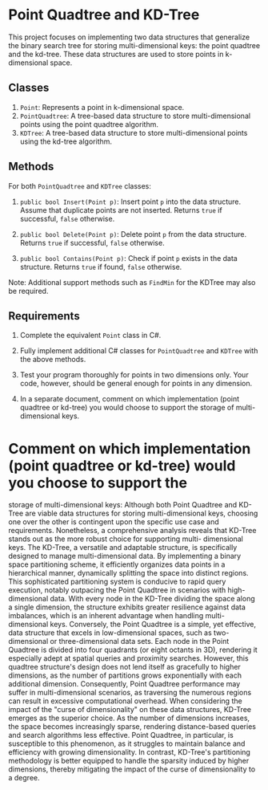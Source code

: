 # Point Quadtree and KD-Tree

This project focuses on implementing two data structures that generalize the binary search tree for storing multi-dimensional keys: the point quadtree and the kd-tree. These data structures are used to store points in k-dimensional space.

## Classes

1. `Point`: Represents a point in k-dimensional space.
2. `PointQuadtree`: A tree-based data structure to store multi-dimensional points using the point quadtree algorithm.
3. `KDTree`: A tree-based data structure to store multi-dimensional points using the kd-tree algorithm.

## Methods

For both `PointQuadtree` and `KDTree` classes:

1. `public bool Insert(Point p)`: Insert point `p` into the data structure. Assume that duplicate points are not inserted. Returns `true` if successful, `false` otherwise.

2. `public bool Delete(Point p)`: Delete point `p` from the data structure. Returns `true` if successful, `false` otherwise.

3. `public bool Contains(Point p)`: Check if point `p` exists in the data structure. Returns `true` if found, `false` otherwise.

Note: Additional support methods such as `FindMin` for the KDTree may also be required.

## Requirements

1. Complete the equivalent `Point` class in C#.

2. Fully implement additional C# classes for `PointQuadtree` and `KDTree` with the above methods.

3. Test your program thoroughly for points in two dimensions only. Your code, however, should be general enough for points in any dimension.

4. In a separate document, comment on which implementation (point quadtree or kd-tree) you would choose to support the storage of multi-dimensional keys.

# Comment on which implementation (point quadtree or kd-tree) would you choose to support the 
storage of multi-dimensional keys:
Although both Point Quadtree and KD-Tree are viable data structures for storing multi-dimensional keys, 
choosing one over the other is contingent upon the specific use case and requirements. Nonetheless, a 
comprehensive analysis reveals that KD-Tree stands out as the more robust choice for supporting multi-
dimensional keys.
The KD-Tree, a versatile and adaptable structure, is specifically designed to manage multi-dimensional 
data. By implementing a binary space partitioning scheme, it efficiently organizes data points in a 
hierarchical manner, dynamically splitting the space into distinct regions. This sophisticated partitioning 
system is conducive to rapid query execution, notably outpacing the Point Quadtree in scenarios with 
high-dimensional data. With every node in the KD-Tree dividing the space along a single dimension, the 
structure exhibits greater resilience against data imbalances, which is an inherent advantage when 
handling multi-dimensional keys.
Conversely, the Point Quadtree is a simple, yet effective, data structure that excels in low-dimensional 
spaces, such as two-dimensional or three-dimensional data sets. Each node in the Point Quadtree is 
divided into four quadrants (or eight octants in 3D), rendering it especially adept at spatial queries and 
proximity searches. However, this quadtree structure's design does not lend itself as gracefully to higher 
dimensions, as the number of partitions grows exponentially with each additional dimension. 
Consequently, Point Quadtree performance may suffer in multi-dimensional scenarios, as traversing the 
numerous regions can result in excessive computational overhead.
When considering the impact of the "curse of dimensionality" on these data structures, KD-Tree 
emerges as the superior choice. As the number of dimensions increases, the space becomes increasingly 
sparse, rendering distance-based queries and search algorithms less effective. Point Quadtree, in 
particular, is susceptible to this phenomenon, as it struggles to maintain balance and efficiency with 
growing dimensionality. In contrast, KD-Tree's partitioning methodology is better equipped to handle 
the sparsity induced by higher dimensions, thereby mitigating the impact of the curse of dimensionality 
to a degree.


